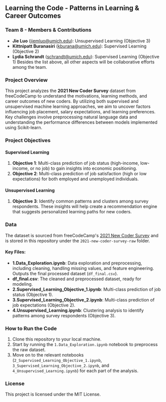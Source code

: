 ## Learning the Code - Patterns in Learning & Career Outcomes

### Team 8 - Members & Contributions
- **Jie Luo** (jiemluo@umich.edu): Unsupervised Learning (Objective 3)
- **Kittnipatt Buranasiri** (kburana@umich.edu): Supervised Learning (Objective 2)
- **Lydia Schrandt** (schrandt@umich.edu): Supervised Learning (Objective 1)
Besides the list above, all other aspects will be collaborative efforts among the team.

### Project Overview
This project analyzes the **2021 New Coder Survey** dataset from freeCodeCamp to understand the motivations, learning methods, and career outcomes of new coders. By utilizing both supervised and unsupervised machine learning approaches, we aim to uncover factors influencing job placement, salary expectations, and learning preferences. Key challenges involve preprocessing natural language data and understanding the performance differences between models implemented using Scikit-learn.

### Project Objectives
#### Supervised Learning
1. **Objective 1**: Multi-class prediction of job status (high-income, low-income, or no job) to gain insights into economic positioning.
2. **Objective 2**: Multi-class prediction of job satisfaction (high or low expectations) for both employed and unemployed individuals.

#### Unsupervised Learning
1. **Objective 3**: Identify common patterns and clusters among survey respondents. These insights will help create a recommendation engine that suggests personalized learning paths for new coders.

### Data
The dataset is sourced from freeCodeCamp's [2021 New Coder Survey](https://github.com/freeCodeCamp/2021-new-coder-survey) and is stored in this repository under the `2021-new-coder-survey-raw` folder.

#### Key Files:
- **1.Data_Exploration.ipynb**: Data exploration and preprocessing, including cleaning, handling missing values, and feature engineering. Outputs the final processed dataset (`df_final.csv`).
- **df_final.csv**: The cleaned and preprocessed dataset, ready for modeling.
- **2.Supervised_Learning_Objective_1.ipynb**: Multi-class prediction of job status (Objective 1).
- **3.Supervised_Learning_Objective_2.ipynb**: Multi-class prediction of job expectations (Objective 2).
- **4.Unsupervised_Learning.ipynb**: Clustering analysis to identify patterns among survey respondents (Objective 3).

### How to Run the Code
1. Clone this repository to your local machine.
2. Start by running the `1.Data_Exploration.ipynb` notebook to preprocess the raw dataset.
3. Move on to the relevant notebooks (`2_Supervised_Learning_Objective_1.ipynb`, `3_Supervised_Learning_Objective_2.ipynb`, and `4_Unsupervised_Learning.ipynb`) for each part of the analysis.

### License
This project is licensed under the MIT License.
